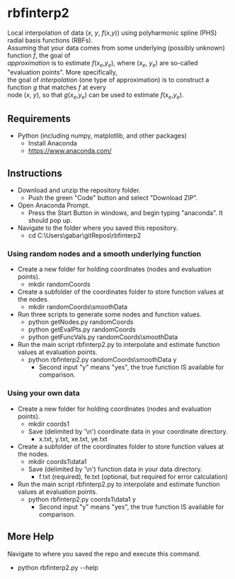 # rbfinterp2
Local interpolation of data (*x*, *y*, *f*(*x*,*y*)) using polyharmonic spline (PHS) radial basis functions (RBFs).\
Assuming that your data comes from some underlying (possibly unknown) function *f*, the goal of\
*approximation* is to estimate *f*(*x<sub>e*,*y<sub>e*), where (*x<sub>e*, *y<sub>e*) are so-called "evaluation points".  More specifically,\
the goal of *interpolation* (one type of approximation) is to construct a function *g* that matches *f* at every\
node (*x*, *y*), so that *g*(*x<sub>e*,*y<sub>e*) can be used to estimate *f*(*x<sub>e*,*y<sub>e*).
## Requirements
* Python (including numpy, matplotlib, and other packages)
  * Install Anaconda
  * https://www.anaconda.com/
## Instructions
* Download and unzip the repository folder.
  * Push the green "Code" button and select "Download ZIP".
* Open Anaconda Prompt.
  * Press the Start Button in windows, and begin typing "anaconda".  It should pop up.
* Navigate to the folder where you saved this repository.
  * cd C:\Users\gabar\gitRepos\rbfinterp2
### Using random nodes and a smooth underlying function
* Create a new folder for holding coordinates (nodes and evaluation points).
  * mkdir randomCoords
* Create a subfolder of the coordinates folder to store function values at the nodes.
  * mkdir randomCoords\smoothData
* Run three scripts to generate some nodes and function values.
  * python getNodes.py randomCoords
  * python getEvalPts.py randomCoords
  * python getFuncVals.py randomCoords\smoothData
* Run the main script rbfinterp2.py to interpolate and estimate function values at evaluation points.
  * python rbfinterp2.py randomCoords\smoothData y
    * Second input "y" means "yes", the true function IS available for comparison.
### Using your own data
* Create a new folder for holding coordinates (nodes and evaluation points).
  * mkdir coords1
  * Save (delimited by '\n') coordinate data in your coordinate directory.
    * x.txt, y.txt, xe.txt, ye.txt
* Create a subfolder of the coordinates folder to store function values at the nodes.
  * mkdir coords1\data1
  * Save (delimited by '\n') function data in your data directory.
    * f.txt (required), fe.txt (optional, but required for error calculation)
* Run the main script rbfinterp2.py to interpolate and estimate function values at evaluation points.
  * python rbfinterp2.py coords1\data1 y
    * Second input "y" means "yes", the true function IS available for comparison.
## More Help
Navigate to where you saved the repo and execute this command.
* python rbfinterp2.py --help
